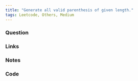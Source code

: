 ```yaml
---
title: "Generate all valid parenthesis of given length."
tags: Leetcode, Others, Medium
---
```


### Question

### Links

### Notes

### Code
